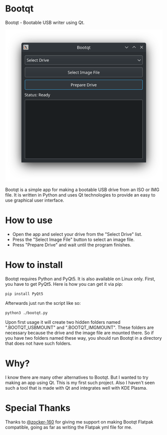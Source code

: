 # Bootqt
Bootqt - Bootable USB writer using Qt.

![Bootqt](/Screenshot-Bootqt.png?raw=true "Bootqt")

Bootqt is a simple app for making a bootable USB drive from an ISO or IMG file. It is written in Python and uses Qt technologies to provide an easy to use graphical user interface.

# How to use

- Open the app and select your drive from the "Select Drive" list.
- Press the "Select Image File" button to select an image file.
- Press "Prepare Drive" and wait until the program finishes.

# How to install

Bootqt requires Python and PyQt5. It is also available on Linux only. First, you have to get PyQt5. Here is how you can get it via pip:
```
pip install PyQt5
```
Afterwards just run the script like so:
```
python3 ./bootqt.py
```
Upon first usage it will create two hidden folders named ".BOOTQT_USBMOUNT" and ".BOOTQT_IMGMOUNT". These folders are necessary because the drive and the image file are mounted there. So if you have two folders named these way, you should run Bootqt in a directory that does not have such folders.

# Why?

I know there are many other alternatives to Bootqt. But I wanted to try making an app using Qt. This is my first such project. Also I haven't seen such a tool that is made with Qt and integrates well with KDE Plasma.

# Special Thanks

Thanks to [@zocker-160](https://github.com/zocker-160) for giving me support on making Bootqt Flatpak compatible, going as far as writing the Flatpak yml file for me.
